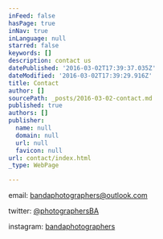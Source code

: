 ```yaml
---
inFeed: false
hasPage: true
inNav: true
inLanguage: null
starred: false
keywords: []
description: contact us
datePublished: '2016-03-02T17:39:37.035Z'
dateModified: '2016-03-02T17:39:29.916Z'
title: Contact
author: []
sourcePath: _posts/2016-03-02-contact.md
published: true
authors: []
publisher:
  name: null
  domain: null
  url: null
  favicon: null
url: contact/index.html
_type: WebPage

---
```

email: [bandaphotographers@outlook.com][0]

twitter: [@photographersBA][1]

instagram: [bandaphotographers][2]

[0]: bandaphotographers@outlook.com
[1]: https://twitter.com/photographersBA
[2]: https://www.instagram.com/bandaphotographers/